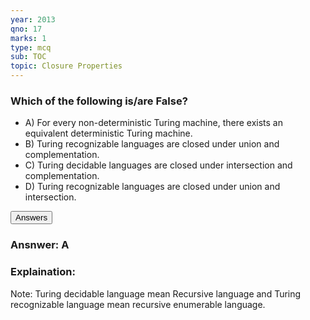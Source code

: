 ```yaml
---
year: 2013
qno: 17
marks: 1
type: mcq
sub: TOC
topic: Closure Properties
---
```


### Which of the following is/are False?

<ul class="w3-ul w3-border">
  <li>A) For every non-deterministic Turing machine, there exists an equivalent deterministic Turing machine.</li>
  <li>B) Turing recognizable languages are closed under union and complementation.</li>
  <li>C) Turing decidable languages are closed under intersection and complementation.</li>
  <li>D) Turing recognizable languages are closed under union and intersection.</li>

</ul>

<div class="w3-round w3-margin-top">
<div class="w3-white">
<button onclick="toggleAccordion('1')" class="w3-button w3-block w3-theme-l1 w3-left-align">
<i class="fa fa-circle-o-notch fa-fw w3-margin-right"></i> Answers
</button>
<div id="1" class="w3-hide w3-container w3-border" markdown="1">

### Ansnwer: **A**

### Explaination:

Note: Turing decidable language mean Recursive language and Turing recognizable language mean recursive enumerable
language.

</div>
</div>
</div>